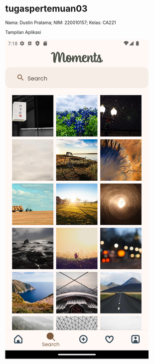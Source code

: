 # tugaspertemuan03

Nama: Dustin Pratama; NIM: 220010157; Kelas: CA221

Tampilan Aplikasi

![](Screenshot_1730618330.png)
